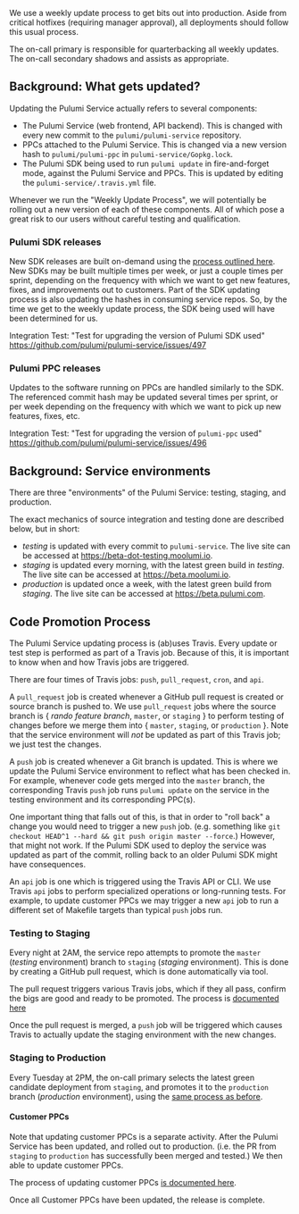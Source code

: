 We use a weekly update process to get bits out into production.  Aside from critical hotfixes (requiring manager approval), all deployments should follow this usual process.

The on-call primary is responsible for quarterbacking all weekly updates.  The on-call secondary shadows and assists as appropriate.

## Background: What gets updated?

Updating the Pulumi Service actually refers to several components:

- The Pulumi Service (web frontend, API backend). This is changed with every new commit to the `pulumi/pulumi-service` repository.
- PPCs attached to the Pulumi Service. This is changed via a new version hash to `pulumi/pulumi-ppc` in `pulumi-service/Gopkg.lock`.
- The Pulumi SDK being used to run `pulumi update` in fire-and-forget mode, against the Pulumi Service and PPCs. This is updated by editing the `pulumi-service/.travis.yml` file.

Whenever we run the "Weekly Update Process", we will potentially be rolling out a new version of each of these components. All of which pose a great risk to our users without careful testing and qualification.

### Pulumi SDK releases

New SDK releases are built on-demand using the [process outlined here](https://github.com/pulumi/home/wiki/Producing-an-SDK).  New SDKs may be built multiple times per week, or just a couple times per sprint, depending on the frequency with which we want to get new features, fixes, and improvements out to customers.  Part of the SDK updating process is also updating the hashes in consuming service repos.  So, by the time we get to the weekly update process, the SDK being used will have been determined for us.

Integration Test: "Test for upgrading the version of Pulumi SDK used"
https://github.com/pulumi/pulumi-service/issues/497

### Pulumi PPC releases

Updates to the software running on PPCs are handled similarly to the SDK. The referenced commit hash may be updated several times per sprint, or per week depending on the frequency with which we want to pick up new features, fixes, etc.

Integration Test: "Test for upgrading the version of `pulumi-ppc` used"
https://github.com/pulumi/pulumi-service/issues/496

## Background: Service environments

There are three "environments" of the Pulumi Service: testing, staging, and production.

The exact mechanics of source integration and testing done are described below, but in short:

- _testing_ is updated with every commit to `pulumi-service`. The live site can be accessed at https://beta-dot-testing.moolumi.io.
- _staging_ is updated every morning, with the latest green build in _testing_. The live site can be accessed at https://beta.moolumi.io.
- _production_ is updated once a week, with the latest green build from _staging_. The live site can be accessed at https://beta.pulumi.com.

## Code Promotion Process

The Pulumi Service updating process is (ab)uses Travis. Every update or test step is performed as part of a Travis job. Because of this, it is important to know when and how Travis jobs are triggered.

There are four times of Travis jobs: `push`, `pull_request`, `cron`, and `api`.

A `pull_request` job is created whenever a GitHub pull request is created or source branch is pushed to. We use `pull_request` jobs where the source branch is { _rando feature branch_, `master`, or `staging` } to perform testing of changes before we merge them into { `master`, `staging`, or `production` }. Note that the service environment will _not_ be updated as part of this Travis job; we just test the changes.

A `push` job is created whenever a Git branch is updated. This is where we update the Pulumi Service environment to reflect what has been checked in. For example, whenever code gets merged into the `master` branch, the corresponding Travis `push` job runs `pulumi update` on the service in the testing environment and its corresponding PPC(s).

One important thing that falls out of this, is that in order to "roll back" a change you would need to trigger a new `push` job. (e.g. something like `git checkout HEAD^1 --hard && git push origin master --force`.) However, that might not work. If the Pulumi SDK used to deploy the service was updated as part of the commit, rolling back to an older Pulumi SDK might have consequences.

An `api` job is one which is triggered using the Travis API or CLI. We use Travis `api` jobs to perform specialized operations or long-running tests. For example, to update customer PPCs we may trigger a new `api` job to run a different set of Makefile targets than typical `push` jobs run.

### Testing to Staging

Every night at 2AM, the service repo attempts to promote the `master` (_testing_ environment) branch to `staging` (_staging_ environment). This is done by creating a GitHub pull request, which is done automatically via tool.

The pull request triggers various Travis jobs, which if they all pass, confirm the bigs are good and ready to be promoted. The process is [documented here](https://github.com/pulumi/home/wiki/Updating-the-Service)

Once the pull request is merged, a `push` job will be triggered which causes Travis to actually update the staging environment with the new changes.

### Staging to Production

Every Tuesday at 2PM, the on-call primary selects the latest green candidate deployment from `staging`, and promotes it to the `production` branch (_production_ environment), using the [same process as before](https://github.com/pulumi/home/wiki/Updating-the-Service).

#### Customer PPCs

Note that updating customer PPCs is a separate activity. After the Pulumi Service has been updated, and rolled out to production. (i.e. the PR from `staging` to `production` has successfully been merged and tested.) We then able to update customer PPCs.

The process of updating customer PPCs [is documented here](https://github.com/pulumi/home/wiki/Updating-PPCs).

Once all Customer PPCs have been updated, the release is complete.